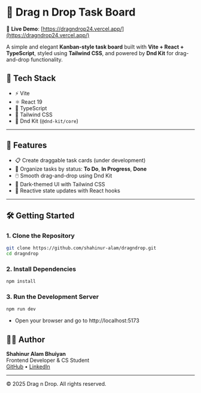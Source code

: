 # 🧩 Drag n Drop Task Board

🔗 **Live Demo**: [https://dragndrop24.vercel.app/](https://dragndrop24.vercel.app/)


A simple and elegant **Kanban-style task board** built with **Vite + React + TypeScript**, styled using **Tailwind CSS**, and powered by **Dnd Kit** for drag-and-drop functionality.


## 🔧 Tech Stack

- ⚡️ Vite
- ⚛️ React 19
- 🧠 TypeScript
- 🎨 Tailwind CSS
- 🧲 Dnd Kit (`@dnd-kit/core`)

---

## 🚀 Features

- 📋 Create draggable task cards (under development)
- 🧱 Organize tasks by status: **To Do**, **In Progress**, **Done**
- 🖱️ Smooth drag-and-drop using Dnd Kit
- 💅 Dark-themed UI with Tailwind CSS
- 🔁 Reactive state updates with React hooks

---

## 🛠️ Getting Started

### 1. Clone the Repository
```bash
git clone https://github.com/shahinur-alam/dragndrop.git
cd dragndrop
```
### 2. Install Dependencies
```bash
npm install
```

### 3. Run the Development Server
```bash
npm run dev
```
- Open your browser and go to http://localhost:5173

## 👨‍💻 Author

**Shahinur Alam Bhuiyan**  
Frontend Developer & CS Student  
[GitHub](https://github.com/shahinuralambhuiyan) • [LinkedIn](https://www.linkedin.com/in/shahinur-alam-bhuiyan/)

---

© 2025 Drag n Drop. All rights reserved.
